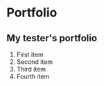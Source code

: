 # Portfolio
## My tester's portfolio
<ol>
  <li>First item</li>
  <li>Second item</li>
  <li>Third item</li>
  <li>Fourth item</li>
</ol> 
